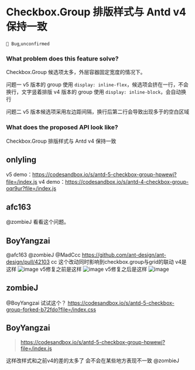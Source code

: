 # Checkbox.Group 排版样式与 Antd v4 保持一致

`🐛 Bug`,`unconfirmed`

### What problem does this feature solve?

Checkbox.Group 候选项太多，外层容器固定宽度的情况下。

问题一
v5 版本的 group 使用 `display: inline-flex`，候选项会挤在一行，不会换行，文字竖着排版
v4 版本的 group 使用 `display: inline-block`，会自动换行

问题二
v5 版本候选项采用左边距间隔，换行后第二行会导致出现多于的空白区域

### What does the proposed API look like?

Checkbox.Group 排版样式与 Antd v4 保持一致

<!-- generated by ant-design-issue-helper. DO NOT REMOVE -->

## onlyling

v5 demo：https://codesandbox.io/s/antd-5-checkbox-group-hpwewj?file=/index.js
v4 demo：https://codesandbox.io/s/antd-4-checkbox-group-oqr9ur?file=/index.js

## afc163

@zombieJ 看看这个问题。

## BoyYangzai

@afc163 @zombieJ @MadCcc
https://github.com/ant-design/ant-design/pull/42103 cc
这个改动同时影响到checkbox.group与grid的联动
v4是这样
![image](https://user-images.githubusercontent.com/94534613/235548421-cd979c20-ad67-4cf2-a917-cf0d5e78efa1.png)
v5修复之前是这样
![image](https://user-images.githubusercontent.com/94534613/235548398-a9ab9128-626b-421d-8f3d-ca9f46bb9192.png)
v5修复之后是这样
![image](https://user-images.githubusercontent.com/94534613/235548611-91cb5cb8-a3b0-4d3a-bae9-eff4b03dbb56.png)

## zombieJ

@BoyYangzai 试试这个？
https://codesandbox.io/s/antd-5-checkbox-group-forked-b72fdo?file=/index.css

## BoyYangzai

> https://codesandbox.io/s/antd-5-checkbox-group-hpwewj?file=/index.js

这样改样式和之前v4的差的太多了 会不会在某些地方表现不一致
@zombieJ

